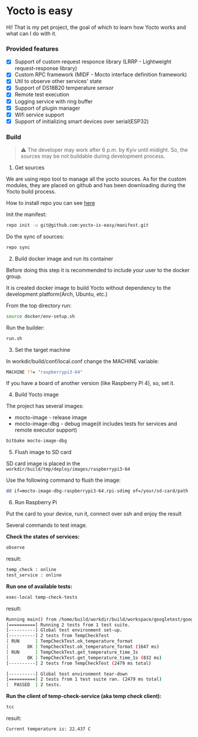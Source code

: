 # Yocto is easy

Hi! That is my pet project, the goal of which to learn how Yocto works and what can I do with it.

### Provided features

- [x] Support of custom request responce library (LRRP - Lightweight request-response library)
- [x] Custom RPC framework (MIDF - Mocto interface definition framework)
- [x] Util to observe other services' state
- [x] Support of DS18B20 temperature sensor
- [x] Remote test execution
- [x] Logging service with ring buffer
- [x] Support of plugin manager
- [x] Wifi service support
- [x] Support of initializing smart devices over serial(ESP32)

### Build

> :warning: The developer may work after 6 p.m. by Kyiv until midight. So, the sources may be not buildable during development process.

1. Get sources

We are using repo tool to manage all the yocto sources. As for the custom modules, they are placed on github and has been downloading during the Yocto build process.

How to install repo you can see [here](https://gerrit.googlesource.com/git-repo/+/refs/heads/master/README.md)

Init the manifest:
```bash
repo init -u git@github.com:yocto-is-easy/manifest.git
```

Do the sync of sources:
```bash
repo sync
```

2. Build docker image and run its container

Before doing this step it is recommended to include your user to the docker group.

It is created docker image to build Yocto without dependency to the development platform(Arch, Ubuntu, etc.)

From the top directory run:
```bash
source docker/env-setup.sh
```

Run the builder:
```bash
run.sh
```

3. Set the target machine

In workdir/build/conf/local.conf change the MACHINE variable:
```bash
MACHINE ??= "raspberrypi3-64"
```

If you have a board of another version (like Raspberry Pi 4), so, set it.

4. Build Yocto image

The project has several images:
- mocto-image - release image
- mocto-image-dbg - debug image(it includes tests for services and remote executor support)

```bash
bitbake mocto-image-dbg
```

5. Flush image to SD card

SD card image is placed in the `workdir/build/tmp/deploy/images/raspberrypi3-64`

Use the following command to flush the image:
```bash
dd if=mocto-image-dbg-raspberrypi3-64.rpi-sdimg of=/your/sd-card/path
```

6. Run Raspberry Pi

Put the card to your device, run it, connect over ssh and enjoy the result

Several commands to test image.

**Check the states of services:**
```bash
observe
```

result:
```bash
temp_check : online
test_service : online
```

**Run one of available tests:**
```bash
exec-local temp-check-tests
```

result:
```bash
Running main() from /home/build/workdir/build/workspace/googletest/googletest/src/gtest_main.cc
[==========] Running 2 tests from 1 test suite.
[----------] Global test environment set-up.
[----------] 2 tests from TempCheckTest
[ RUN      ] TempCheckTest.ok_temperature_format
[       OK ] TempCheckTest.ok_temperature_format (1647 ms)
[ RUN      ] TempCheckTest.get_temperature_time_1s
[       OK ] TempCheckTest.get_temperature_time_1s (832 ms)
[----------] 2 tests from TempCheckTest (2479 ms total)

[----------] Global test environment tear-down
[==========] 2 tests from 1 test suite ran. (2479 ms total)
[  PASSED  ] 2 tests.
```

**Run the client of temp-check-service (aka temp check client):**
```bash
tcc
```

result:
```bash
Current temperature is: 22.437 C
```
